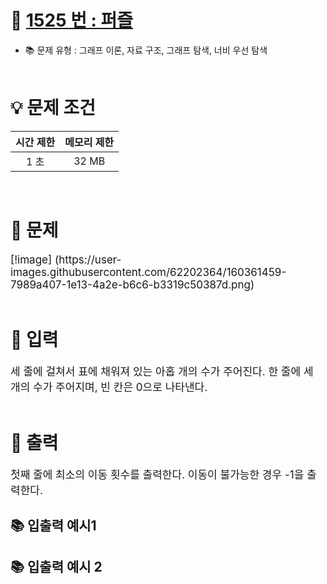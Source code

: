 # 📕 [ 1525 번 : 퍼즐 ](https://www.acmicpc.net/problem/1525)
- 📚 문제 유형 : 그래프 이론, 자료 구조, 그래프 탐색, 너비 우선 탐색
  <br/><br/>

# 💡 문제 조건

| 시간 제한 | 메모리 제한 |
|:-----:|:------:|
|  1 초  | 32 MB  |
<br/>

# 📕 문제
<div style="font-size: 17px">
[!image] (https://user-images.githubusercontent.com/62202364/160361459-7989a407-1e13-4a2e-b6c6-b3319c50387d.png)

</div>
<br/>

# 📢 입력
<div style="font-size: 17px">
세 줄에 걸쳐서 표에 채워져 있는 아홉 개의 수가 주어진다. 한 줄에 세 개의 수가 주어지며, 빈 칸은 0으로 나타낸다.
</div>
<br/>

# 📢 출력
<div style="font-size: 17px">
첫째 줄에 최소의 이동 횟수를 출력한다. 이동이 불가능한 경우 -1을 출력한다.
</div>

## 📚 입출력 예시1

## 📚 입출력 예시 2

